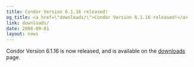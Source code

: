 ```yaml
---
title: Condor Version 6.1.16 released!
og_title: <a href=\"downloads/\">Condor Version 6.1.16 released!</a>
link: downloads/
date: 2000-09-01
layout: news
---
```


Condor Version 6.1.16 is now released, and is available on the <a href="downloads/"> downloads</a> page.
